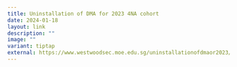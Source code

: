 ```yaml
---
title: Uninstallation of DMA for 2023 4NA cohort
date: 2024-01-18
layout: link
description: ""
image: ""
variant: tiptap
external: https://www.westwoodsec.moe.edu.sg/uninstallationofdmaor2023/
---
```

